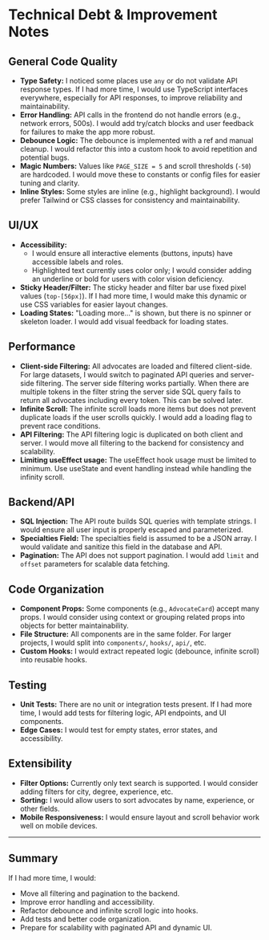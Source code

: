 # Technical Debt & Improvement Notes

## General Code Quality
- **Type Safety:** I noticed some places use `any` or do not validate API response types. If I had more time, I would use TypeScript interfaces everywhere, especially for API responses, to improve reliability and maintainability.
- **Error Handling:** API calls in the frontend do not handle errors (e.g., network errors, 500s). I would add try/catch blocks and user feedback for failures to make the app more robust.
- **Debounce Logic:** The debounce is implemented with a ref and manual cleanup. I would refactor this into a custom hook to avoid repetition and potential bugs.
- **Magic Numbers:** Values like `PAGE_SIZE = 5` and scroll thresholds (`-50`) are hardcoded. I would move these to constants or config files for easier tuning and clarity.
- **Inline Styles:** Some styles are inline (e.g., highlight background). I would prefer Tailwind or CSS classes for consistency and maintainability.

## UI/UX
- **Accessibility:** 
  - I would ensure all interactive elements (buttons, inputs) have accessible labels and roles.
  - Highlighted text currently uses color only; I would consider adding an underline or bold for users with color vision deficiency.
- **Sticky Header/Filter:** The sticky header and filter bar use fixed pixel values (`top-[56px]`). If I had more time, I would make this dynamic or use CSS variables for easier layout changes.
- **Loading States:** "Loading more..." is shown, but there is no spinner or skeleton loader. I would add visual feedback for loading states.

## Performance
- **Client-side Filtering:** All advocates are loaded and filtered client-side. For large datasets, I would switch to paginated API queries and server-side filtering.
The server side filtering works partially. When there are multiple tokens in the filter string the server side SQL query fails to return all advocates including every token. This can be solved later. 
- **Infinite Scroll:** The infinite scroll loads more items but does not prevent duplicate loads if the user scrolls quickly. I would add a loading flag to prevent race conditions.
- **API Filtering:** The API filtering logic is duplicated on both client and server. I would move all filtering to the backend for consistency and scalability.
- **Limiting useEffect usage:** The useEffect hook usage must be limited to minimum. Use useState and event handling instead while handling the infinity scroll.

## Backend/API
- **SQL Injection:** The API route builds SQL queries with template strings. I would ensure all user input is properly escaped and parameterized.
- **Specialties Field:** The specialties field is assumed to be a JSON array. I would validate and sanitize this field in the database and API.
- **Pagination:** The API does not support pagination. I would add `limit` and `offset` parameters for scalable data fetching.

## Code Organization
- **Component Props:** Some components (e.g., `AdvocateCard`) accept many props. I would consider using context or grouping related props into objects for better maintainability.
- **File Structure:** All components are in the same folder. For larger projects, I would split into `components/`, `hooks/`, `api/`, etc.
- **Custom Hooks:** I would extract repeated logic (debounce, infinite scroll) into reusable hooks.

## Testing
- **Unit Tests:** There are no unit or integration tests present. If I had more time, I would add tests for filtering logic, API endpoints, and UI components.
- **Edge Cases:** I would test for empty states, error states, and accessibility.

## Extensibility
- **Filter Options:** Currently only text search is supported. I would consider adding filters for city, degree, experience, etc.
- **Sorting:** I would allow users to sort advocates by name, experience, or other fields.
- **Mobile Responsiveness:** I would ensure layout and scroll behavior work well on mobile devices.

---

## Summary

If I had more time, I would:
- Move all filtering and pagination to the backend.
- Improve error handling and accessibility.
- Refactor debounce and infinite scroll logic into hooks.
- Add tests and better code organization.
- Prepare for scalability with paginated API and dynamic UI.
